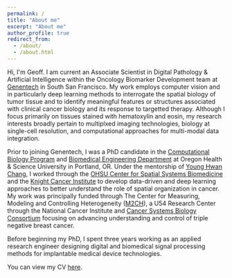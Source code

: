 ```yaml
---
permalink: /
title: "About me"
excerpt: "About me"
author_profile: true
redirect_from: 
  - /about/
  - /about.html
---
```


Hi, I'm Geoff.
I am current an Associate Scientist in Digital Pathology & Artificial Intelligence within the Oncology Biomarker Development team at [Genentech](https://www.gene.com/) in South San Francisco.
My work employs computer vision and in particularly deep learning methods to interrogate the spatial biology of tumor tissue and to identify meaningful features or structures associated with clinical cancer biology and its response to targetted therapy.
Although I focus primarily on tissues stained with hematoxylin and eosin, my research interests broadly pertain to multiplxed imaging technologies, biology at single-cell resolution, and computational approaches for multi-modal data integration.

Prior to joining Genentech, I was a PhD candidate in the [Computational Biology Program](https://www.ohsu.edu/school-of-medicine/computational-biology) and [Biomedical Engineering Department](https://www.ohsu.edu/school-of-medicine/biomedical-engineering/about) at Oregon Health & Science University in Portland, OR. Under the mentorship of [Young Hwan Chang](https://sites.google.com/site/yhchangucb/home), I worked through the [OHSU Center for Spatial Systems Biomedicine](https://www.ohsu.edu/spatial-systems-biomedicine-center) and the [Knight Cancer Institute](https://www.ohsu.edu/knight-cancer-institute) to develop data-driven and deep learning approaches to better understand the role of spatial organization in cancer. 
My work was principally funded through The Center for Measuring, Modeling and Controlling Heterogeneity ([M2CH](https://www.ohsu.edu/spatial-systems-biomedicine-center/measuring-modeling-and-controlling-heterogeneity-center-cancer)), a U54 Research Center through the National Cancer Institute and [Cancer Systems Biology Consortium](https://csbconsortium.org/) focusing on advancing understanding and control of triple negative breast cancer.  

Before beginning my PhD, I spent three years working as an applied research engineer designing digital and biomedical signal processing methods for implantable medical device technologies.

You can view my CV [here](/files/schau_cv.pdf).
